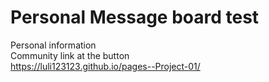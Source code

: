 # Personal Message board test
Personal information     
Community link at the button   
https://luli123123.github.io/pages--Project-01/
